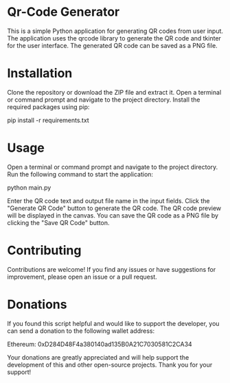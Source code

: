 # Qr-Code Generator

This is a simple Python application for generating QR codes from user input. The application uses the qrcode library to generate the QR code and tkinter for the user interface. The generated QR code can be saved as a PNG file.

# Installation
Clone the repository or download the ZIP file and extract it.
Open a terminal or command prompt and navigate to the project directory.
Install the required packages using pip:

pip install -r requirements.txt

# Usage
Open a terminal or command prompt and navigate to the project directory.
Run the following command to start the application:

python main.py

Enter the QR code text and output file name in the input fields.
Click the "Generate QR Code" button to generate the QR code.
The QR code preview will be displayed in the canvas. You can save the QR code as a PNG file by clicking the "Save QR Code" button.

# Contributing
Contributions are welcome! If you find any issues or have suggestions for improvement, please open an issue or a pull request.

# Donations

If you found this script helpful and would like to support the developer, you can send a donation to the following wallet address:

Ethereum: 0xD284D48F4a380140ad135B0A21C7030581C2CA34

Your donations are greatly appreciated and will help support the development of this and other open-source projects. Thank you for your support!

